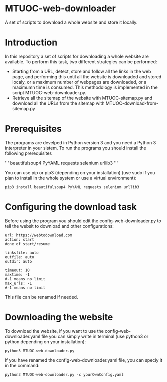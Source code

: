 # MTUOC-web-downloader
A set of scripts to download a whole website and store it locally. 

# Introduction

In this repository a set of scripts for downloading a whole website are available. To perform this task, two different strategies can be performed:

- Starting from a URL, detect, store and follow all the links in the web page, and performing this until all the website is downloaded and stored localy, or a maximum number of webpages are downloaded, or a maximumn time is consumed. This methodology is implemented in the script MTUOC-web-downloader.py.
- Retrieve all the sitemap of the website with MTUOC-sitemap.py and download all the URLs from the sitemap with MTUOC-download-from-sitemap.py

# Prerequisites

The programs are develped in Python version 3 and you need a Python 3 interpreter in your sistem. To run the programs you should install the following prerequisites

'''
beautifulsoup4
PyYAML
requests
selenium
urllib3
'''

You can use pip or pip3 (depending on your installation) (use sudo if you plan to install in the whole system or use a virtual environment):

```
pip3 install beautifulsoup4 PyYAML requests selenium urllib3
```

# Configuring the download task

Before using the program you should edit the config-web-downloader.py to tell the websit to download and other configurations:

```
url: https://webtodownload.com
action: start
#one of start/resume

linksfile: auto
outfile: auto
outdir: auto

timeout: 10
maxtime: -1
#-1 means no limit
max_urls: -1
#-1 means no limit
```

This file can be renamed if needed.

# Downloading the website

To download the website, if you want to use the config-web-downloader.yaml file you can simply write in terminal (use python3 or python depending on your installation):

```
python3 MTUOC-web-downloader.py
```

If you have renamed the config-web-downloader.yaml file, you can speciy it in the command:

```
python3 MTUOC-web-downloader.py -c yourOwnConfig.yaml
```


